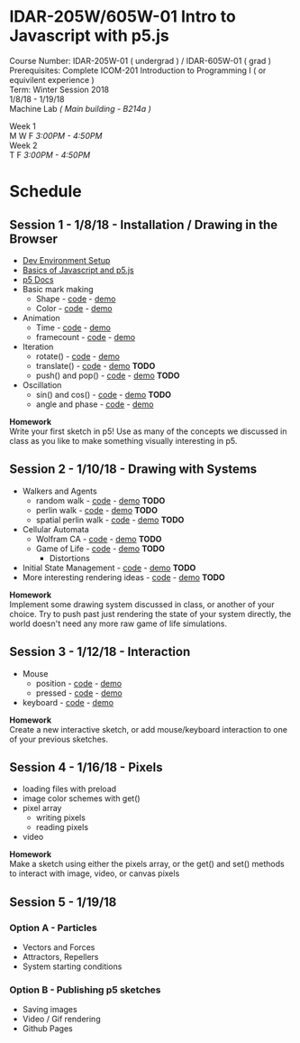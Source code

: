 # IDAR-205W/605W-01 Intro to Javascript with p5.js

Course Number: IDAR-205W-01 ( undergrad ) / IDAR-605W-01 ( grad )  
Prerequisites: Complete ICOM-201 Introduction to Programming I ( or equivilent experience )  
Term: Winter Session 2018  
1/8/18 - 1/19/18  
Machine Lab _( Main building - B214a )_


Week 1  
M W F _3:00PM - 4:50PM_  
Week 2  
T F _3:00PM - 4:50PM_  

# Schedule

## Session 1 - 1/8/18 - Installation / Drawing in the Browser
- [Dev Environment Setup](environment-setup.md)
- [ Basics of Javascript and p5.js ](javascript-and-p5-basics.md)
- [ p5 Docs ](https://p5js.org/reference/)
- Basic mark making
  - Shape - [code](session-1-examples/shape/sketch.js) - [demo](http://dexterjshepherd.com/p5js-winter-session/session-1-examples/shape)
  - Color - [code](session-1-examples/color/sketch.js) - [demo](http://dexterjshepherd.com/p5js-winter-session/session-1-examples/color)
- Animation
  - Time - [code](session-1-examples/time/sketch.js) - [demo](http://dexterjshepherd.com/p5js-winter-session/session-1-examples/time)
  - framecount - [code](session-1-examples/framecount/sketch.js) - [demo](http://dexterjshepherd.com/p5js-winter-session/session-1-examples/framecount)
- Iteration
  - rotate() - [code](session-1-examples/rotate/sketch.js) - [demo](http://dexterjshepherd.com/p5js-winter-session/session-1-examples/rotate)
  - translate() - [code](session-1-examples/translate/sketch.js) - [demo](http://dexterjshepherd.com/p5js-winter-session/session-1-examples/translate) __TODO__
  - push() and pop() - [code](session-1-examples/push-and-pop/sketch.js) - [demo](http://dexterjshepherd.com/p5js-winter-session/session-1-examples/push-and-pop) __TODO__
- Oscillation
  - sin() and cos() - [code](session-1-examples/sin-and-cos/sketch.js) - [demo](http://dexterjshepherd.com/p5js-winter-session/session-1-examples/sin-and-cos) __TODO__
  - angle and phase - [code](session-1-examples/angle-and-phase/sketch.js) - [demo](http://dexterjshepherd.com/p5js-winter-session/session-1-examples/angle-and-phase)

__Homework__  
Write your first sketch in p5! Use as many of the concepts we discussed in class as you like to make something visually interesting in p5.

## Session 2 - 1/10/18 - Drawing with Systems
- Walkers and Agents
  - random walk - [code]() - [demo]() __TODO__
  - perlin walk - [code]() - [demo]() __TODO__
  - spatial perlin walk - [code]() - [demo]() __TODO__
- Cellular Automata
  - Wolfram CA - [code]() - [demo]() __TODO__
  - Game of Life - [code]() - [demo]() __TODO__
    - Distortions
- Initial State Management - [code]() - [demo]() __TODO__
- More interesting rendering ideas - [code]() - [demo]() __TODO__

__Homework__  
Implement some drawing system discussed in class, or another of your choice. Try to push past just rendering the state of your system directly, the world doesn't need any more raw game of life simulations.

## Session 3 - 1/12/18 - Interaction
- Mouse
  - position - [code](session-3-examples/mouse-position/sketch.js) - [demo](http://dexterjshepherd.com/p5js-winter-session/session-3-examples/mouse-position) 
  - pressed - [code](session-3-examples/mouse-pressed/sketch.js) - [demo](http://dexterjshepherd.com/p5js-winter-session/session-3-examples/mouse-pressed) 
- keyboard - [code](session-3-examples/keyboard/sketch.js) - [demo](http://dexterjshepherd.com/p5js-winter-session/session-3-examples/keyboard) 

__Homework__  
Create a new interactive sketch, or add mouse/keyboard interaction to one of your previous sketches.

## Session 4 - 1/16/18 - Pixels
- loading files with preload
- image color schemes with get()
- pixel array
  - writing pixels
  - reading pixels
- video

__Homework__  
Make a sketch using either the pixels array, or the get() and set() methods to interact with image, video, or canvas pixels

## Session 5 - 1/19/18
### Option A - Particles
  - Vectors and Forces
  - Attractors, Repellers
  - System starting conditions
### Option B - Publishing p5 sketches
  - Saving images
  - Video / Gif rendering
  - Github Pages 
